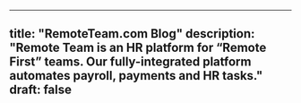 ---

title: "RemoteTeam.com Blog"
description: "Remote Team is an HR platform for “Remote First” teams. Our fully-integrated platform automates payroll, payments and HR tasks."
draft: false
---